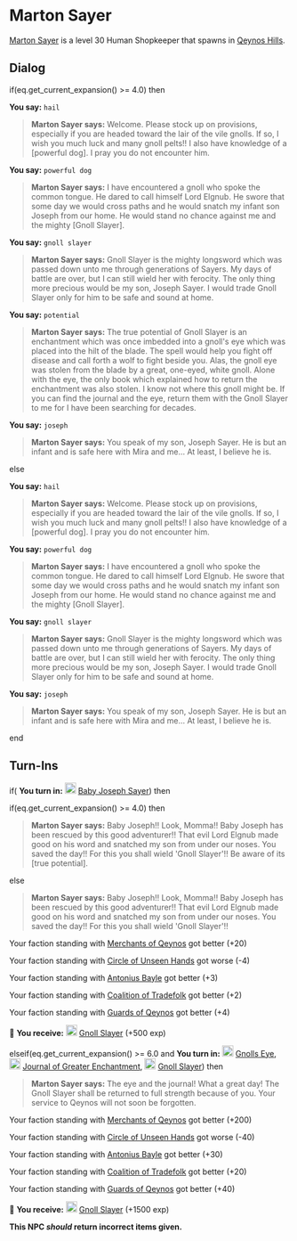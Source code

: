 # Marton Sayer



[Marton Sayer](/npc/4065) is a level 30 Human Shopkeeper that spawns in [Qeynos Hills](/zone/4).



## Dialog

if(eq.get_current_expansion() >= 4.0) then


**You say:** `hail`




>**Marton Sayer says:** Welcome. Please stock up on provisions, especially if you are headed toward the lair of the vile gnolls. If so, I wish you much luck and many gnoll pelts!! I also have knowledge of a [powerful dog]. I pray you do not encounter him.


**You say:** `powerful dog`




>**Marton Sayer says:** I have encountered a gnoll who spoke the common tongue. He dared to call himself Lord Elgnub. He swore that some day we would cross paths and he would snatch my infant son Joseph from our home. He would stand no chance against me and the mighty [Gnoll Slayer].


**You say:** `gnoll slayer`




>**Marton Sayer says:** Gnoll Slayer is the mighty longsword which was passed down unto me through generations of Sayers. My days of battle are over, but I can still wield her with ferocity. The only thing more precious would be my son, Joseph Sayer. I would trade Gnoll Slayer only for him to be safe and sound at home.


**You say:** `potential`




>**Marton Sayer says:** The true potential of Gnoll Slayer is an enchantment which was once imbedded into a gnoll's eye which was placed into the hilt of the blade. The spell would help you fight off disease and call forth a wolf to fight beside you. Alas, the gnoll eye was stolen from the blade by a great, one-eyed, white gnoll. Alone with the eye, the only book which explained how to return the enchantment was also stolen. I know not where this gnoll might be. If you can find the journal and the eye, return them with the Gnoll Slayer to me for I have been searching for decades.


**You say:** `joseph`




>**Marton Sayer says:** You speak of my son, Joseph Sayer. He is but an infant and is safe here with Mira and me... At least, I believe he is.


else


**You say:** `hail`




>**Marton Sayer says:** Welcome. Please stock up on provisions, especially if you are headed toward the lair of the vile gnolls. If so, I wish you much luck and many gnoll pelts!! I also have knowledge of a [powerful dog]. I pray you do not encounter him.


**You say:** `powerful dog`




>**Marton Sayer says:** I have encountered a gnoll who spoke the common tongue. He dared to call himself Lord Elgnub. He swore that some day we would cross paths and he would snatch my infant son Joseph from our home. He would stand no chance against me and the mighty [Gnoll Slayer].


**You say:** `gnoll slayer`




>**Marton Sayer says:** Gnoll Slayer is the mighty longsword which was passed down unto me through generations of Sayers. My days of battle are over, but I can still wield her with ferocity. The only thing more precious would be my son, Joseph Sayer. I would trade Gnoll Slayer only for him to be safe and sound at home.


**You say:** `joseph`




>**Marton Sayer says:** You speak of my son, Joseph Sayer. He is but an infant and is safe here with Mira and me... At least, I believe he is.

end



## Turn-Ins




if( **You turn in:** <img style="background:url(/static/icons/blank_slot.gif);width:20px;height:20px;" src="/static/icons/item_720.png" alt="" /> <a
                                href="/item/12204" data-url="12204" class="tooltip-link link">Baby Joseph Sayer</a>) then


if(eq.get_current_expansion() >= 4.0) then



>**Marton Sayer says:** Baby Joseph!! Look, Momma!! Baby Joseph has been rescued by this good adventurer!! That evil Lord Elgnub made good on his word and snatched my son from under our noses. You saved the day!! For this you shall wield 'Gnoll Slayer'!! Be aware of its [true potential].


else



>**Marton Sayer says:** Baby Joseph!! Look, Momma!! Baby Joseph has been rescued by this good adventurer!! That evil Lord Elgnub made good on his word and snatched my son from under our noses. You saved the day!! For this you shall wield 'Gnoll Slayer'!!



Your faction standing with [Merchants of Qeynos](/faction/291) got better (<span class='text-success'>+20</span>)


Your faction standing with [Circle of Unseen Hands](/faction/223) got worse (<span class='text-danger'>-4</span>)


Your faction standing with [Antonius Bayle](/faction/219) got better (<span class='text-success'>+3</span>)


Your faction standing with [Coalition of Tradefolk](/faction/229) got better (<span class='text-success'>+2</span>)


Your faction standing with [Guards of Qeynos](/faction/262) got better (<span class='text-success'>+4</span>)


 &#127873; **You receive:**  <img style="background:url(/static/icons/blank_slot.gif);width:20px;height:20px;" src="/static/icons/item_590.png" alt="" /> <a
                                href="/item/5416" data-url="5416" class="tooltip-link link">Gnoll Slayer</a> (+500 exp)

 

elseif(eq.get_current_expansion() >= 6.0 and  **You turn in:** <img style="background:url(/static/icons/blank_slot.gif);width:20px;height:20px;" src="/static/icons/item_886.png" alt="" /> <a
                                href="/item/8357" data-url="8357" class="tooltip-link link">Gnolls Eye</a>, <img style="background:url(/static/icons/blank_slot.gif);width:20px;height:20px;" src="/static/icons/item_778.png" alt="" /> <a
                                href="/item/8356" data-url="8356" class="tooltip-link link">Journal of Greater Enchantment</a>, <img style="background:url(/static/icons/blank_slot.gif);width:20px;height:20px;" src="/static/icons/item_590.png" alt="" /> <a
                                href="/item/5416" data-url="5416" class="tooltip-link link">Gnoll Slayer</a>) then


>**Marton Sayer says:** The eye and the journal! What a great day! The Gnoll Slayer shall be returned to full strength because of you. Your service to Qeynos will not soon be forgotten.


Your faction standing with [Merchants of Qeynos](/faction/291) got better (<span class='text-success'>+200</span>)


Your faction standing with [Circle of Unseen Hands](/faction/223) got worse (<span class='text-danger'>-40</span>)


Your faction standing with [Antonius Bayle](/faction/219) got better (<span class='text-success'>+30</span>)


Your faction standing with [Coalition of Tradefolk](/faction/229) got better (<span class='text-success'>+20</span>)


Your faction standing with [Guards of Qeynos](/faction/262) got better (<span class='text-success'>+40</span>)


 &#127873; **You receive:**  <img style="background:url(/static/icons/blank_slot.gif);width:20px;height:20px;" src="/static/icons/item_590.png" alt="" /> <a
                                href="/item/5417" data-url="5417" class="tooltip-link link">Gnoll Slayer</a> (+1500 exp)

 

**This NPC *should* return incorrect items given.**
